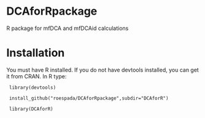 # DCAforRpackage
R package for mfDCA and mfDCAid calculations


# Installation

You must have R installed.
If you do not have devtools installed, you can get it from CRAN.
In R type:

     library(devtools)

     install_github("roespada/DCAforRpackage",subdir="DCAforR")

     library(DCAforR)




 
 
